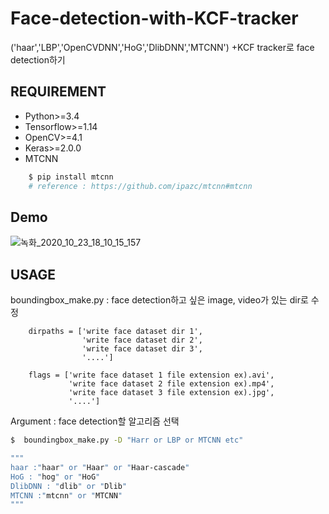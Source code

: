 # Face-detection-with-KCF-tracker
('haar','LBP','OpenCVDNN','HoG','DlibDNN','MTCNN') +KCF tracker로 face detection하기

## REQUIREMENT
* Python>=3.4 
* Tensorflow>=1.14 
* OpenCV>=4.1 
* Keras>=2.0.0
* MTCNN
```sh
    $ pip install mtcnn
    # reference : https://github.com/ipazc/mtcnn#mtcnn

```
## Demo


![녹화_2020_10_23_18_10_15_157](https://user-images.githubusercontent.com/41895063/96983286-0da42300-155b-11eb-9c18-07b595ba8419.gif)

    
## USAGE

boundingbox_make.py : face detection하고 싶은 image, video가 있는 dir로 수정

        dirpaths = ['write face dataset dir 1',
                    'write face dataset dir 2',
                    'write face dataset dir 3',
                    '....']

        flags = ['write face dataset 1 file extension ex).avi',
                 'write face dataset 2 file extension ex).mp4',
                 'write face dataset 3 file extension ex).jpg',
                 '....']
                 
Argument : face detection할 알고리즘 선택


```sh
$  boundingbox_make.py -D "Harr or LBP or MTCNN etc"

"""
haar :"haar" or "Haar" or "Haar-cascade"
HoG : "hog" or "HoG"
DlibDNN : "dlib" or "Dlib"
MTCNN :"mtcnn" or "MTCNN"
"""
```

